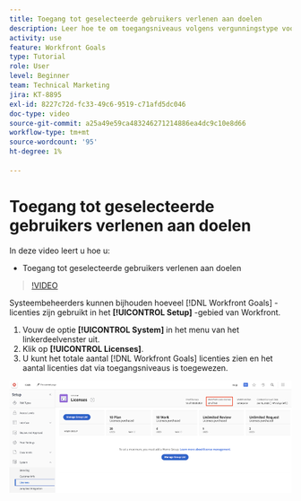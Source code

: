 ```yaml
---
title: Toegang tot geselecteerde gebruikers verlenen aan doelen
description: Leer hoe te om toegangsniveaus volgens vergunningstype voor uw gebruikers in  [!DNL Workfront Goals] uit te geven.
activity: use
feature: Workfront Goals
type: Tutorial
role: User
level: Beginner
team: Technical Marketing
jira: KT-8895
exl-id: 8227c72d-fc33-49c6-9519-c71afd5dc046
doc-type: video
source-git-commit: a25a49e59ca483246271214886ea4dc9c10e8d66
workflow-type: tm+mt
source-wordcount: '95'
ht-degree: 1%

---
```


# Toegang tot geselecteerde gebruikers verlenen aan doelen

In deze video leert u hoe u:

* Toegang tot geselecteerde gebruikers verlenen aan doelen

>[!VIDEO](https://video.tv.adobe.com/v/335189/?quality=12&learn=on)

Systeembeheerders kunnen bijhouden hoeveel [!DNL Workfront Goals] -licenties zijn gebruikt in het **[!UICONTROL Setup]** -gebied van Workfront.

1. Vouw de optie **[!UICONTROL System]** in het menu van het linkerdeelvenster uit.
1. Klik op **[!UICONTROL Licenses]**.
1. U kunt het totale aantal [!DNL Workfront Goals] licenties zien en het aantal licenties dat via toegangsniveaus is toegewezen.

![ Een schermafbeelding van het aantal [!DNL Workfront Goals] -licenties in het gedeelte Instellingen van [!DNL Workfront]](assets/02-workfront-goals-licenses.png)
